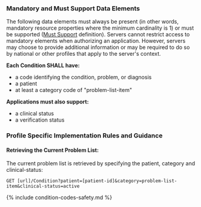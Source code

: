 
### Mandatory and Must Support Data Elements


<!-- Boilerplate -->
The following data elements must always be present (in other words, mandatory resource properties where the minimum cardinality is 1) or must be supported ([Must Support](conformance.html#must-support-and-obligations) definition). Servers cannot restrict access to mandatory elements when authorizing an application. However, servers may choose to provide additional information or may be required to do so by national or other profiles that apply to the server's context.

**Each Condition SHALL have:**
* a code identifying the condition, problem, or diagnosis
* a patient
* at least a category code of "problem-list-item"
 
**Applications must also support:**
* a clinical status
* a verification status



<!-- (only if present) -->
### Profile Specific Implementation Rules and Guidance

#### Retrieving the Current Problem List:

The current problem list is retrieved by specifying the patient, category and  clinical-status:

```GET [url]/Condition?patient=[patient-id]&category=problem-list-item&clinical-status=active```

{% include condition-codes-safety.md %}

<!--{%raw%}{% include patient-access-rules.md %}{%endraw%}-->

<!-- (and only if present) -->
<!-- ### Example Usage Scenarios -->

<!-- include content or add inline -->

